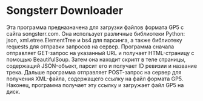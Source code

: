 # Songsterr Downloader
Эта программа предназначена для загрузки файлов формата GP5 с сайта songsterr.com. 
Она использует различные библиотеки Python: json, xml.etree.ElementTree и bs4 для парсинга, а также библиотеку requests для отправки запросов на сервер. Программа сначала отправляет GET-запрос на указанный URL и получает HTML-страницу с помощью BeautifulSoup. Затем она находит скрипт в теле страницы, содержащий JSON-объект, парсит его и получает ID ревизии и название трека. Дальше программа отправляет POST-запрос на сервер для получения XML-файла, содержащего ссылку на файл формата GP5. Наконец, программа получает эту ссылку и загружает файл GP5 на диск.
# 

